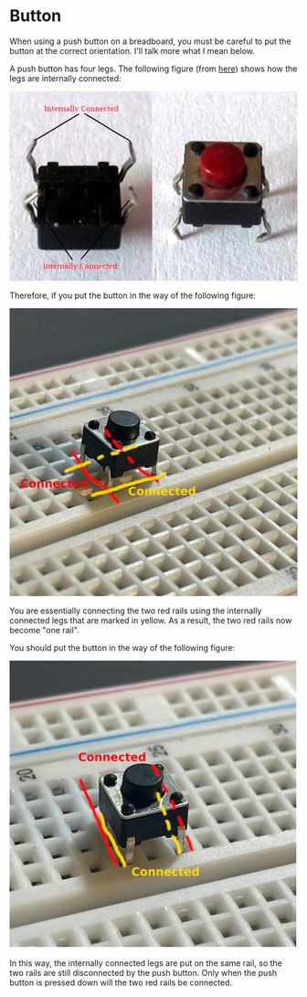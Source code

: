# Button

When using a push button on a breadboard, you must be careful to put the button at the correct orientation. I'll talk more what I mean below.

A push button has four legs. The following figure (from [here](https://circuitdigest.com/electronic-circuits/push-button-led-circuit)) shows how the legs are internally connected:

![A push button](./push-button-structure.jpg)

Therefore, if you put the button in the way of the following figure:

![Push button put wrong](./push-button-put-wrong.jpg)

You are essentially connecting the two red rails using the internally connected legs that are marked in yellow. As a result, the two red rails now become "one rail".

You should put the button in the way of the following figure:

![Push button put right](./push-button-put-right.jpg)

In this way, the internally connected legs are put on the same rail, so the two rails are still disconnected by the push button. Only when the push button is pressed down will the two red rails be connected.
